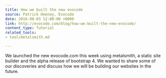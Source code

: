 ```yaml
---
title: How we built the new evocode
source: Patrick Heeney, Evocode
date: 2016-08-03 12:00:00 +0000
link: http://evocode.com/blog/how-we-built-the-new-evocode/
content_type: Tutorial
related_tools:
- tool/metalsmith.md

---
```

We launched the new evocode.com this week using metalsmith, a static site builder and the alpha release of bootstrap 4. We wanted to share some of our discoveries and discuss how we will be building our websites in the future.




